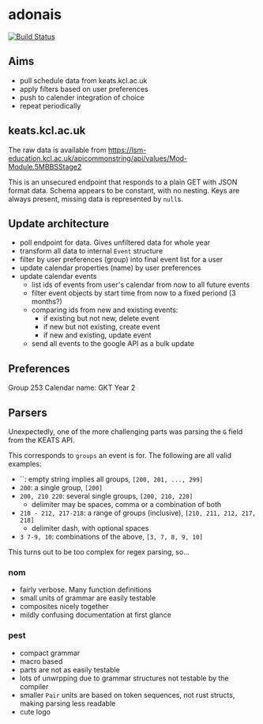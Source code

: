 # adonais

[![Build Status](https://cloud.drone.io/api/badges/tommilligan/adonais/status.svg)](https://cloud.drone.io/tommilligan/adonais)

## Aims

- pull schedule data from keats.kcl.ac.uk
- apply filters based on user preferences
- push to calender integration of choice
- repeat periodically

## keats.kcl.ac.uk

The raw data is available from https://lsm-education.kcl.ac.uk/apicommonstring/api/values/Mod-Module.5MBBSStage2

This is an unsecured endpoint that responds to a plain GET with JSON format data.
Schema appears to be constant, with no nesting.
Keys are always present, missing data is represented by `null`s.

## Update architecture

- poll endpoint for data. Gives unfiltered data for whole year
- transform all data to internal `Event` structure
- filter by user preferences (group) into final event list for a user
- update calendar properties (name) by user preferences
- update calendar events
  - list ids of events from user's calendar from now to all future events
  - filter event objects by start time from now to a fixed periond (3 months?)
  - comparing ids from new and existing events:
    - if existing but not new, delete event
    - if new but not existing, create event
    - if new and existing, update event
  - send all events to the google API as a bulk update

## Preferences

Group 253
Calendar name: GKT Year 2

## Parsers

Unexpectedly, one of the more challenging parts was parsing the `G` field from the KEATS API.

This corresponds to `groups` an event is for. The following are all valid examples:

- ``: empty string implies all groups, `[200, 201, ..., 299]`
- `200`: a single group, `[200]`
- `200, 210 220`: several single groups, `[200, 210, 220]`
  - delimiter may be spaces, comma or a combination of both
- `210 - 212, 217-218`: a range of groups (inclusive), `[210, 211, 212, 217, 218]`
  - delimiter dash, with optional spaces
- `3 7-9, 10`: combinations of the above, `[3, 7, 8, 9, 10]`

This turns out to be too complex for regex parsing, so...

### nom

- fairly verbose. Many function definitions
- small units of grammar are easily testable
- composites nicely together
- mildly confusing documentation at first glance

### pest

- compact grammar
- macro based
- parts are not as easily testable
- lots of unwrpping due to grammar structures not testable by the compiler
- smaller `Pair` units are based on token sequences, not rust structs, making parsing less readable
- cute logo
